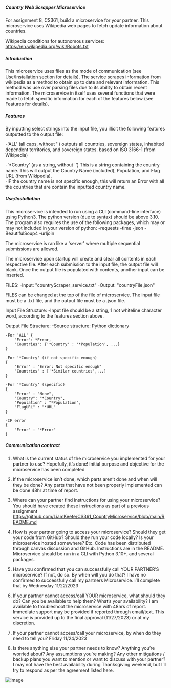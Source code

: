 ##### Country Web Scrapper Microservice 

For assignment 8, CS361, build a microservice for your partner. This microservice uses Wikipedia web pages to fetch update information about countries.  

Wikipedia conditions for autonomous services: https://en.wikipedia.org/wiki/Robots.txt

##### Introduction

This microservice uses files as the mode of communication (see Use/Installation section for details).  The service scrapes information from wikipedia as a method to obtain up to date and relevant information.  This method was use over parsing files due to its ability to obtain recent information.  The microservice in itself uses several functions that were made to fetch specific information for each of the features below (see Features for details).

##### Features

By inputting select strings into the input file, you illicit the following features outputted to the output file:

-'ALL' (all caps, without '') outputs all countries, sovereign states, inhabited dependent territories, and sovereign states. based on ISO 3166-1 (from Wikipedia)

-'*Country' (as a string, without '') This is a string containing the country name.  This will output the Country Name (included), Population, and Flag URL (from Wikipedia).  
    -IF the country name is not specific enough, this will return an Error with all the countries that are contain the inputted country name.

##### Use/Installation

This microservice is intended to run using a CLI (command-line interface) using Python3.  The python version (due to syntax)  should be above 3.10. The program also requires the use of the following packages, which may or may not included in your version of python:
    -requests
    -time
    -json
    -BeautifulSoup4
    -urljoin

The microservice is ran like a 'server' where multiple sequential submissions are allowed.  

The microservice upon startup will create and clear all contents in each respective file. After each submission to the input file, the output file will blank.  Once the output file is populated with contents, another input can be inserted.

FILES:
    -Input: "countryScraper_service.txt"
    -Output: "countryFile.json"

FILES can be changed at the top of the file of microservice.  The input file must be a .txt file, and the output file must be a .json file.  

Input File Structure:
    -Input file should be a string, 1 not whiteline character word, according to the features section above.

Output File Structure:
    -Source structure: Python dictionary
    
    -For 'ALL' {
        "Error": *Error,
        "Countries": {'*Country' : '*Population', ...}        
    }
    
    -For '*Country' (if not specific enough)
    {
        "Error" : "Error: Not specific enough"
        "Countries" : ['*Similar countries',...]
    }
    
    -For '*Country' (specific)
    {
        "Error" : "None",
        "Country": "*Country",
        "Population" : "*Population",
        "FlagURL" : "*URL"
    }
    
    -IF error
    {
        "Error" : "*Error"
    }

##### Communication contract
1.	What is the current status of the microservice you implemented for your partner to use? Hopefully, it’s done!
Initial purpose and objective for the microservice has been completed

2.	If the microservice isn’t done, which parts aren’t done and when will they be done?
Any parts that have not been properly implemented can be done 48hr at time of report.

3.	Where can your partner find instructions for using your microservice? You should have created these instructions as part of a previous assignment
https://github.com/LiamKeefe/CS361_CountryMicroservice/blob/main/README.md

4.	How is your partner going to access your microservice? Should they get your code from GitHub? Should they run your code locally? Is your microservice hosted somewhere? Etc.
Code has been distributed through canvas discussion and GitHub.  Instructions are in the README.  Microservice should be run in a CLI with Python 3.10+, and several packages.


5.	Have you confirmed that you can successfully call YOUR PARTNER’S microservice? If not, do so. By when will you do that?
I have no confirmed to successfully call my partners Microservice.  I’ll complete that by Wednesday 11/22/2023

6.	If your partner cannot access/call YOUR microservice, what should they do? Can you be available to help them? What’s your availability?
I am available to troubleshoot the microservice with 48hrs of report.  Immediate support may be provided if reported through email/text.  This service is provided up to the final approval (11/27/2023) or at my discretion.  

7.	If your partner cannot access/call your microservice, by when do they need to tell you?
Friday 11/24/2023

8.	Is there anything else your partner needs to know? Anything you’re worried about? Any assumptions you’re making? Any other mitigations / backup plans you want to mention or want to discuss with your partner?
I may not have the best availability during Thanksgiving weekend, but I’ll try to respond as per the agreement listed here.


![image](https://github.com/LiamKeefe/CS361_CountryMicroservice/assets/122354752/7253fc94-b317-458d-bb57-611a37bcd493)

